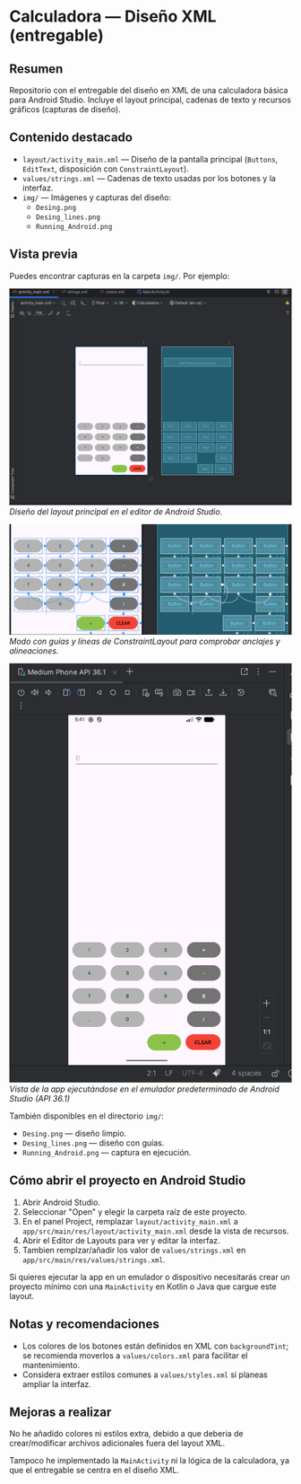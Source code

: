 
# Calculadora — Diseño XML (entregable)

## Resumen

Repositorio con el entregable del diseño en XML de una calculadora básica para Android Studio. Incluye el layout principal, cadenas de texto y recursos gráficos (capturas de diseño).

## Contenido destacado
- `layout/activity_main.xml` — Diseño de la pantalla principal (`Buttons`, `EditText`, disposición con `ConstraintLayout`).
- `values/strings.xml` — Cadenas de texto usadas por los botones y la interfaz.
- `img/` — Imágenes y capturas del diseño:
	- `Desing.png`
	- `Desing_lines.png`
	- `Running_Android.png`

## Vista previa
Puedes encontrar capturas en la carpeta `img/`. Por ejemplo:

![Diseño principal](img/Desing.png)  
*Diseño del layout principal en el editor de Android Studio.*

![Guías y líneas de diseño](img/Desing_lines.png)  
*Modo con guías y líneas de ConstraintLayout para comprobar anclajes y alineaciones.*

![Ejecución en emulador](img/Running_Android.png)  
*Vista de la app ejecutándose en el emulador predeterminado de Android Studio (API 36.1)*

También disponibles en el directorio `img/`:
- `Desing.png` — diseño limpio.
- `Desing_lines.png` — diseño con guías.
- `Running_Android.png` — captura en ejecución.

## Cómo abrir el proyecto en Android Studio
1. Abrir Android Studio.
2. Seleccionar "Open" y elegir la carpeta raíz de este proyecto.
3. En el panel Project, remplazar `layout/activity_main.xml` a `app/src/main/res/layout/activity_main.xml` desde la vista de recursos.
4. Abrir el Editor de Layouts para ver y editar la interfaz.
5. Tambien remplzar/añadir los valor de `values/strings.xml` en `app/src/main/res/values/strings.xml`.

Si quieres ejecutar la app en un emulador o dispositivo necesitarás crear un proyecto mínimo con una `MainActivity` en Kotlin o Java que cargue este layout.

## Notas y recomendaciones
- Los colores de los botones están definidos en XML con `backgroundTint`; se recomienda moverlos a `values/colors.xml` para facilitar el mantenimiento.
- Considera extraer estilos comunes a `values/styles.xml` si planeas ampliar la interfaz.

## Mejoras a realizar
No he añadido colores ni estilos extra, debido a que deberia de crear/modificar archivos adicionales fuera del layout XML.

Tampoco he implementado la `MainActivity` ni la lógica de la calculadora, ya que el entregable se centra en el diseño XML.